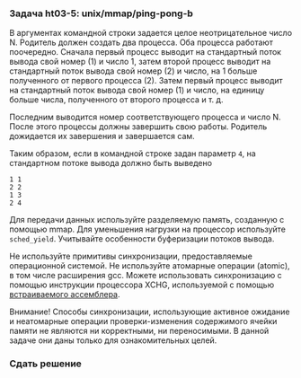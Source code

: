 ### Задача ht03-5: unix/mmap/ping-pong-b

В аргументах командной строки задается целое неотрицательное число N.
Родитель должен создать два процесса. Оба процесса работают поочередно.
Сначала первый процесс выводит на стандартный поток вывода свой номер
(1) и число 1, затем второй процесс выводит на стандартный поток вывода
свой номер (2) и число, на 1 больше полученного от первого процесса (2).
Затем первый процесс выводит на стандартный поток вывода свой номер (1)
и число, на единицу больше числа, полученного от второго процесса и т.
д.

Последним выводится номер соответствующего процесса и число N. После
этого процессы должны завершить свою работы. Родитель дожидается их
завершения и завершается сам.

Таким образом, если в командной строке задан параметр `4`, на
стандартном потоке вывода должно быть выведено

    1 1
    2 2
    1 3
    2 4

Для передачи данных используйте разделяемую память, созданную с помощью
mmap. Для уменьшения нагрузки на процессор используйте `sched_yield`.
Учитывайте особенности буферизации потоков вывода.

Не используйте примитивы синхронизации, предоставляемые операционной
системой. Не используйте атомарные операции (atomic), в том числе
расширения gcc. Можете использовать синхронизацию с помощью инструкции
процессора XCHG, используемой с помощью [встраиваемого
ассемблера](../extras/gcc-asm).

Внимание! Способы синхронизации, использующие активное ожидание и
неатомарные операции проверки-изменения содержимого ячейки памяти не
являются ни корректными, ни переносимыми. В данной задаче они даны
только для ознакомительных целей.

### Сдать решение
